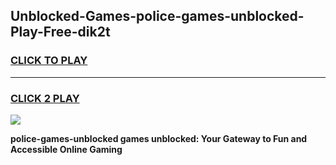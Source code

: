 
## Unblocked-Games-police-games-unblocked-Play-Free-dik2t
<h3>
<a href="https://premium76.site?title=police-games-unblocked&ref=10A">CLICK TO PLAY</a></h3>
<hr>

<h3>
<a href="https://premium76.site?title=police-games-unblocked&ref=10A">CLICK 2 PLAY</a>
  
</h3>

<a href="https://premium76.site?title=police-games-unblocked&ref=10A"><img src="https://clearcache.store/games.png"></a>


**police-games-unblocked games unblocked: Your Gateway to Fun and Accessible Online Gaming**
